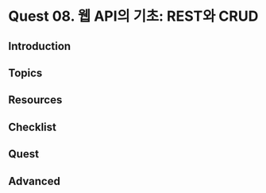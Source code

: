 # Quest 08. 웹 API의 기초: REST와 CRUD

## Introduction
## Topics
## Resources
## Checklist
## Quest
## Advanced
